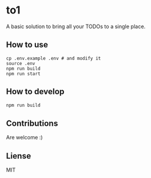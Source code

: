 # to1

A basic solution to bring all your TODOs to a single place.

## How to use

```
cp .env.example .env # and modify it
source .env
npm run build
npm run start
```

## How to develop

```sh
npm run build
```

## Contributions

Are welcome :)

## Liense

MIT
